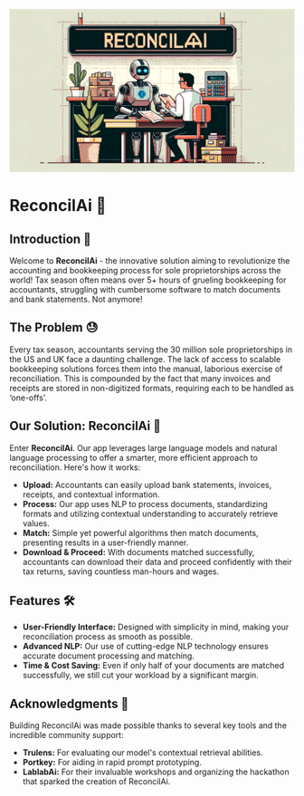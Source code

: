 ![alt text](homeimg.png)

# ReconcilAi 🎯

## Introduction 🚀

Welcome to **ReconcilAi** - the innovative solution aiming to revolutionize the accounting and bookkeeping process for sole proprietorships across the world! Tax season often means over 5+ hours of grueling bookkeeping for accountants, struggling with cumbersome software to match documents and bank statements. Not anymore!

## The Problem 😓

Every tax season, accountants serving the 30 million sole proprietorships in the US and UK face a daunting challenge. The lack of access to scalable bookkeeping solutions forces them into the manual, laborious exercise of reconciliation. This is compounded by the fact that many invoices and receipts are stored in non-digitized formats, requiring each to be handled as ‘one-offs’.

## Our Solution: ReconcilAi 🌟

Enter **ReconcilAi**. Our app leverages large language models and natural language processing to offer a smarter, more efficient approach to reconciliation. Here's how it works:

- **Upload:** Accountants can easily upload bank statements, invoices, receipts, and contextual information.
- **Process:** Our app uses NLP to process documents, standardizing formats and utilizing contextual understanding to accurately retrieve values.
- **Match:** Simple yet powerful algorithms then match documents, presenting results in a user-friendly manner.
- **Download & Proceed:** With documents matched successfully, accountants can download their data and proceed confidently with their tax returns, saving countless man-hours and wages.

## Features 🛠️

- **User-Friendly Interface:** Designed with simplicity in mind, making your reconciliation process as smooth as possible.
- **Advanced NLP:** Our use of cutting-edge NLP technology ensures accurate document processing and matching.
- **Time & Cost Saving:** Even if only half of your documents are matched successfully, we still cut your workload by a significant margin.

## Acknowledgments 👏

Building ReconcilAi was made possible thanks to several key tools and the incredible community support:

- **Trulens:** For evaluating our model's contextual retrieval abilities.
- **Portkey:** For aiding in rapid prompt prototyping.
- **LablabAi:** For their invaluable workshops and organizing the hackathon that sparked the creation of ReconcilAi.
